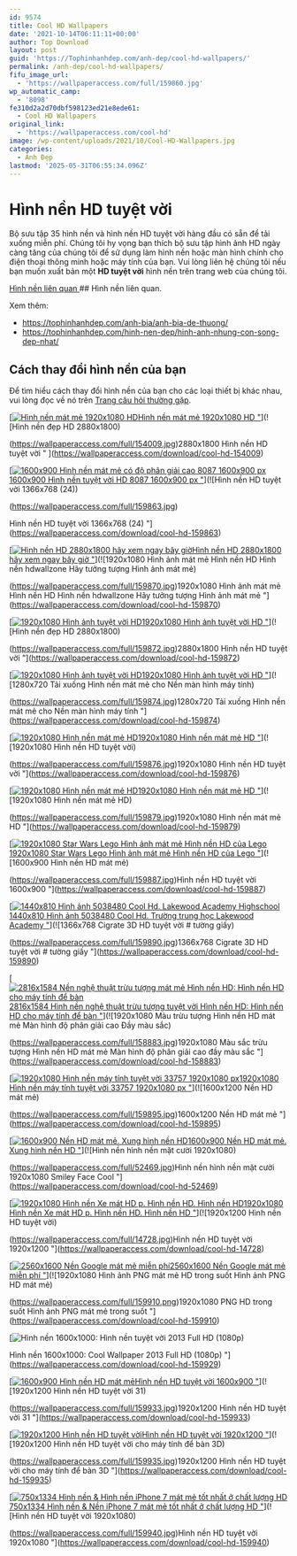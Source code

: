 ```yaml
---
id: 9574
title: Cool HD Wallpapers
date: '2021-10-14T06:11:11+00:00'
author: Top Download
layout: post
guid: 'https://Tophinhanhdep.com/anh-dep/cool-hd-wallpapers/'
permalink: /anh-dep/cool-hd-wallpapers/
fifu_image_url:
  - 'https://wallpaperaccess.com/full/159860.jpg'
wp_automatic_camp:
  - '8098'
fe310d2a2d70dbf598123ed21e8ede61:
  - Cool HD Wallpapers
original_link:
  - 'https://wallpaperaccess.com/cool-hd'
image: /wp-content/uploads/2021/10/Cool-HD-Wallpapers.jpg
categories:
  - Ảnh Đẹp
lastmod: '2025-05-31T06:55:34.096Z'
---
```

# Hình nền HD tuyệt vời

Bộ sưu tập 35 hình nền và hình nền HD tuyệt vời hàng đầu có sẵn để tải xuống miễn phí. Chúng tôi hy vọng bạn thích bộ sưu tập hình ảnh HD ngày càng tăng của chúng tôi để sử dụng làm hình nền hoặc màn hình chính cho điện thoại thông minh hoặc máy tính của bạn. Vui lòng liên hệ chúng tôi nếu bạn muốn xuất bản một **HD tuyệt vời** hình nền trên trang web của chúng tôi.

[Hình nền liên quan ](#related) ## Hình nền liên quan.

   
 Xem thêm:

   
- <https://tophinhanhdep.com/anh-bia/anh-bia-de-thuong/>
- <https://tophinhanhdep.com/hinh-nen-dep/hinh-anh-nhung-con-song-dep-nhat/>

## Cách thay đổi hình nền của bạn

Để tìm hiểu cách thay đổi hình nền của bạn cho các loại thiết bị khác nhau, vui lòng đọc về nó trên [Trang câu hỏi thường gặp](https://tophinhanhdep.com/faq/).

  
[[![Hình nền mát mẻ 1920x1080 HD](https://wallpaperaccess.com/full/159860.jpg)Hình nền mát mẻ 1920x1080 HD "](https://wallpaperaccess.com/download/cool-hd-159860)](![Hình nền đẹp HD 2880x1800)

(https://wallpaperaccess.com/full/154009.jpg)2880x1800 Hình nền HD tuyệt vời " ](https://wallpaperaccess.com/download/cool-hd-154009)

[[![1600x900 Hình nền mát mẻ có độ phân giải cao 8087 1600x900 px](https://wallpaperaccess.com/full/52461.jpg)1600x900 Hình nền tuyệt vời HD 8087 1600x900 px "](https://wallpaperaccess.com/download/cool-hd-52461)](![Hình nền HD tuyệt vời 1366x768 (24))

(https://wallpaperaccess.com/full/159863.jpg)

Hình nền HD tuyệt vời 1366x768 (24) "](https://wallpaperaccess.com/download/cool-hd-159863)

[[![Hình nền HD 2880x1800 hãy xem ngay bây giờ](https://wallpaperaccess.com/full/159864.jpg)Hình nền HD 2880x1800 hãy xem ngay bây giờ "](https://wallpaperaccess.com/download/cool-hd-159864)](![1920x1080 Hình ảnh mát mẻ Hình nền HD Hình nền hdwallzone Hãy tưởng tượng Hình ảnh mát mẻ)

(https://wallpaperaccess.com/full/159870.jpg)1920x1080 Hình ảnh mát mẻ Hình nền HD Hình nền hdwallzone Hãy tưởng tượng Hình ảnh mát mẻ "](https://wallpaperaccess.com/download/cool-hd-159870)

[[![1920x1080 Hình ảnh tuyệt vời HD](https://wallpaperaccess.com/full/159871.jpg)1920x1080 Hình ảnh tuyệt vời HD "](https://wallpaperaccess.com/download/cool-hd-159871)](![Hình nền đẹp HD 2880x1800)

(https://wallpaperaccess.com/full/159872.jpg)2880x1800 Hình nền HD tuyệt vời "](https://wallpaperaccess.com/download/cool-hd-159872)

[[![1920x1080 Hình ảnh tuyệt vời HD](https://wallpaperaccess.com/full/159873.jpg)1920x1080 Hình ảnh tuyệt vời HD "](https://wallpaperaccess.com/download/cool-hd-159873)](![1280x720 Tải xuống Hình nền mát mẻ cho Nền màn hình máy tính)

(https://wallpaperaccess.com/full/159874.jpg)1280x720 Tải xuống Hình nền mát mẻ cho Nền màn hình máy tính "](https://wallpaperaccess.com/download/cool-hd-159874)

[[![1920x1080 Hình nền mát mẻ HD](https://wallpaperaccess.com/full/159875.jpg)1920x1080 Hình nền mát mẻ HD "](https://wallpaperaccess.com/download/cool-hd-159875)](![1920x1080 Hình nền HD tuyệt vời)

(https://wallpaperaccess.com/full/159876.jpg)1920x1080 Hình nền HD tuyệt vời "](https://wallpaperaccess.com/download/cool-hd-159876)

[[![1920x1080 Hình nền mát mẻ HD](https://wallpaperaccess.com/full/159877.jpg)1920x1080 Hình nền mát mẻ HD "](https://wallpaperaccess.com/download/cool-hd-159877)](![1920x1080 Hình nền mát mẻ HD)

(https://wallpaperaccess.com/full/159879.jpg)1920x1080 Hình nền mát mẻ HD "](https://wallpaperaccess.com/download/cool-hd-159879)

[[![1920x1080 Star Wars Lego Hình ảnh mát mẻ Hình nền HD của Lego](https://wallpaperaccess.com/full/159885.jpg)1920x1080 Star Wars Lego Hình ảnh mát mẻ Hình nền HD của Lego "](https://wallpaperaccess.com/download/cool-hd-159885)](![1600x900 Hình nền HD mát mẻ)

(https://wallpaperaccess.com/full/159887.jpg)Hình nền HD tuyệt vời 1600x900 "](https://wallpaperaccess.com/download/cool-hd-159887)

[[![1440x810 Hình ảnh 5038480 Cool Hd.  Lakewood Academy Highschool](https://wallpaperaccess.com/full/159889.jpg)1440x810 Hình ảnh 5038480 Cool Hd. Trường trung học Lakewood Academy "](https://wallpaperaccess.com/download/cool-hd-159889)](![1366x768 Cigrate 3D HD tuyệt vời # tường giấy)

(https://wallpaperaccess.com/full/159890.jpg)1366x768 Cigrate 3D HD tuyệt vời # tường giấy "](https://wallpaperaccess.com/download/cool-hd-159890)

[[![2816x1584 Nền nghệ thuật trừu tượng mát mẻ Hình nền HD: Hình nền HD cho máy tính để bàn](https://wallpaperaccess.com/full/33693.jpg)2816x1584 Hình nền nghệ thuật trừu tượng tuyệt vời Hình nền HD: Hình nền HD cho máy tính để bàn "](https://wallpaperaccess.com/download/cool-hd-33693)](![1920x1080 Màu trừu tượng Hình nền HD mát mẻ Màn hình độ phân giải cao Đầy màu sắc)

(https://wallpaperaccess.com/full/158883.jpg)1920x1080 Màu sắc trừu tượng Hình nền HD mát mẻ Màn hình độ phân giải cao đầy màu sắc "](https://wallpaperaccess.com/download/cool-hd-158883)

[[![1920x1080 Hình nền máy tính tuyệt vời 33757 1920x1080 px](https://wallpaperaccess.com/full/7376.jpg)1920x1080 Hình nền máy tính tuyệt vời 33757 1920x1080 px "](https://wallpaperaccess.com/download/cool-hd-7376)](![1600x1200 Nền HD mát mẻ)

(https://wallpaperaccess.com/full/159895.jpg)1600x1200 Nền HD mát mẻ "](https://wallpaperaccess.com/download/cool-hd-159895)

[[![1600x900 Nền HD mát mẻ.  Xung hình nền HD](https://wallpaperaccess.com/full/159901.jpg)1600x900 Nền HD mát mẻ. Xung hình nền HD "](https://wallpaperaccess.com/download/cool-hd-159901)](![Hình nền hình nền mặt cười 1920x1080)

(https://wallpaperaccess.com/full/52469.jpg)Hình nền hình nền mặt cười 1920x1080 Smiley Face Cool "](https://wallpaperaccess.com/download/cool-hd-52469)

[[![1920x1080 Hình nền Xe mát HD p.  Hình nền HD.  Hình nền HD](https://wallpaperaccess.com/full/159904.jpg)1920x1080 Hình nền Xe mát HD p. Hình nền HD. Hình nền HD "](https://wallpaperaccess.com/download/cool-hd-159904)](![1920x1200 Hình nền HD tuyệt vời)

(https://wallpaperaccess.com/full/14728.jpg)Hình nền HD tuyệt vời 1920x1200 "](https://wallpaperaccess.com/download/cool-hd-14728)

[[![2560x1600 Nền Google mát mẻ miễn phí](https://wallpaperaccess.com/full/159906.jpg)2560x1600 Nền Google mát mẻ miễn phí "](https://wallpaperaccess.com/download/cool-hd-159906)](![1920x1080 Hình ảnh PNG mát mẻ HD trong suốt Hình ảnh PNG HD mát mẻ)

(https://wallpaperaccess.com/full/159910.png)1920x1080 PNG HD trong suốt Hình ảnh PNG mát mẻ trong suốt "](https://wallpaperaccess.com/download/cool-hd-159910)

[![Hình nền 1600x1000: Hình nền tuyệt vời 2013 Full HD (1080p)](https://wallpaperaccess.com/full/159929.jpg)

Hình nền 1600x1000: Cool Wallpaper 2013 Full HD (1080p) "](https://wallpaperaccess.com/download/cool-hd-159929)

[[![1600x900 Hình nền HD mát mẻ](https://wallpaperaccess.com/full/159932.jpg)Hình nền HD tuyệt vời 1600x900 "](https://wallpaperaccess.com/download/cool-hd-159932)](![1920x1200 Hình nền HD tuyệt vời 31)

(https://wallpaperaccess.com/full/159933.jpg)1920x1200 Hình nền HD tuyệt vời 31 "](https://wallpaperaccess.com/download/cool-hd-159933)

[[![1920x1200 Hình nền HD tuyệt vời](https://wallpaperaccess.com/full/159934.jpg)Hình nền HD tuyệt vời 1920x1200 "](https://wallpaperaccess.com/download/cool-hd-159934)](![1920x1200 Hình nền HD tuyệt vời cho máy tính để bàn 3D)

(https://wallpaperaccess.com/full/159935.jpg)1920x1200 Hình nền HD tuyệt vời cho máy tính để bàn 3D "](https://wallpaperaccess.com/download/cool-hd-159935)

[[![750x1334 Hình nền & Hình nền iPhone 7 mát mẻ tốt nhất ở chất lượng HD](https://wallpaperaccess.com/full/159938.jpg)750x1334 Hình nền &amp; Nền iPhone 7 mát mẻ tốt nhất ở chất lượng HD "](https://wallpaperaccess.com/download/cool-hd-159938)](![Hình nền HD tuyệt vời 1920x1080)

(https://wallpaperaccess.com/full/159940.jpg)Hình nền HD tuyệt vời 1920x1080 "](https://wallpaperaccess.com/download/cool-hd-159940)
